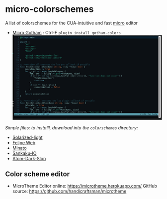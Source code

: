 # micro-colorschemes

A list of colorschemes for the CUA-intuitive and fast [micro](https://github.com/zyedidia/micro) editor

* [Micro Gotham](https://github.com/novln/micro-gotham-colors) : Ctrl-E `plugin install gotham-colors`
![Gotham example](https://raw.githubusercontent.com/november-eleven/micro-gotham-colors/master/gotham-editor.png)

_Simple files: to installl, download into the `colorschemes` directory:_

* [Solarized-light](https://github.com/samdmarshall/dotfiles/raw/7e8447b2561f8e0f02e7e923affffc5ec40e1abf/micro/colorschemes/solarized-light.micro)
* [Felipe Web](https://github.com/felipeweb/.micro/raw/e736ed7b20aec5f2ad1bd171affd4c703a5ae6fd/colorschemes/felipeweb.micro)
* [Minato](https://github.com/onodera-punpun/dotfiles/raw/a2bccc6166d425e8faf0bd277be9f6fce8109bfb/micro/colorschemes/minato.micro)
* [Sankaku-IO](https://github.com/sankaku-io/dotfiles/raw/36f958524d0bee7453d1c6d0cd9c359a7995e308/micro/colors/io.micro)
* [Atom-Dark-Slon](https://github.com/harryzhurov/settings/blob/8205571dfb6b3136c5d44f31f36dafbc75a2bde2/nix/home/config/micro/colorschemes/atom-dark-slon.micro)

<!-- * [Flamepoint-tc](https://github.com/zyedidia/micro/raw/c29e58e3d4c0d816e961b68af12f21d0570c5806/runtime/colorschemes/flamepoint-tc.micro) -->

<!-- * [Monokai Dark](https://github.com/Theodus/micro-monokai-dark) : Ctrl-E `plugin install monokai-dark` -->

## Color scheme editor

* MicroTheme Editor online: https://microtheme.herokuapp.com/ GitHub source: https://github.com/handicraftsman/microtheme
